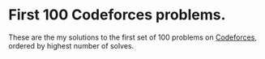# First 100 Codeforces problems.

These are the my solutions to the first set of 100 problems on [Codeforces](https://codeforces.com/), ordered by highest number of solves.
